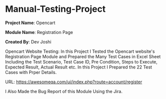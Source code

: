 # Manual-Testing-Project
**Project Name**: Opencart

**Module Name**: Registration Page

**Created By**: Dev Joshi



Opencart Website Testing: In this Project I Tested the Opencart website's Registration Page Module and Prepared the Many Test Cases in Excel Sheet Including the Test Scenario, Test Case ID, Pre Condition, Steps to Execute, Expected Result, Actual Result etc. 
In this Project I Prepared the 22 Test Cases with Prper Details.



URL: https://awesomeqa.com/ui/index.php?route=account/register






I Also Made the Bug Report of this Module Using the Jira.

